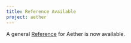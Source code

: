 ```yaml
---
title: Reference Available
project: aether
---
```


A general [Reference][reference] for Aether is now available.

[reference]: /aether/reference
